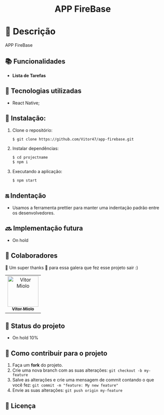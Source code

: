 <h1 align="center"> APP FireBase </h1>

# :memo: Descrição
APP FireBase

## :books: Funcionalidades
* <b>Lista de Tarefas</b>

## :wrench: Tecnologias utilizadas
* React Native;

## :rocket: Instalação:

1. Clone o repositório:
    ```sh
    $ git clone https://github.com/Vitor47/app-firebase.git
    ```
2. Instalar dependências:

    ```sh
    $ cd projectname
    $ npm i
    ```

5. Executando a aplicação:

    ```sh
    $ npm start
    ```
    
## :on: Indentação
* Usamos a ferramenta prettier para manter uma indentação padrão entre os desenvolvedores.

## :soon: Implementação futura
* On hold

## :handshake: Colaboradores

💜 Um super thanks 👏 para essa galera que fez esse projeto sair :)

<table>
  <tr>
    <td align="center">
      <a href="https://github.com/Vitor47">
        <img src="https://avatars.githubusercontent.com/u/90582900?v=4" width="100px;" alt="Vitor Miolo"/><br>
        <sub>
          <b>Vitor Miolo</b>
        </sub>
      </a>
    </td>
  </tr>
</table>

## :dart: Status do projeto
* On hold 10%

## 💪 Como contribuir para o projeto

1. Faça um **fork** do projeto.
2. Crie uma nova branch com as suas alterações: `git checkout -b my-feature`
3. Salve as alterações e crie uma mensagem de commit contando o que você fez: `git commit -m "feature: My new feature"`
4. Envie as suas alterações: `git push origin my-feature`

## 📝 Licença